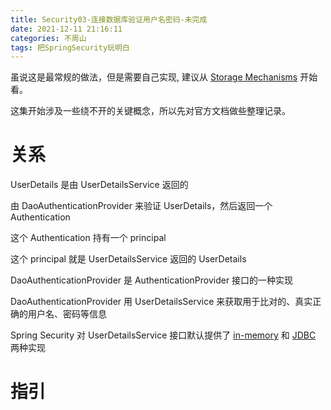 ```yaml
---
title: Security03-连接数据库验证用户名密码-未完成
date: 2021-12-11 21:16:11
categories: 不周山
tags: 把SpringSecurity玩明白
---
```


虽说这是最常规的做法，但是需要自己实现, 建议从 [Storage Mechanisms](https://docs.spring.io/spring-security/reference/servlet/authentication/passwords/storage.html) 开始看。
<!--more-->

这集开始涉及一些绕不开的关键概念，所以先对官方文档做些整理记录。

# 关系
UserDetails 是由 UserDetailsService 返回的

由 DaoAuthenticationProvider 来验证 UserDetails，然后返回一个 Authentication

这个 Authentication 持有一个 principal

这个 principal 就是 UserDetailsService 返回的 UserDetails

DaoAuthenticationProvider 是 AuthenticationProvider 接口的一种实现

DaoAuthenticationProvider 用 UserDetailsService 来获取用于比对的、真实正确的用户名、密码等信息

Spring Security 对 UserDetailsService 接口默认提供了 [in-memory](https://docs.spring.io/spring-security/reference/servlet/authentication/passwords/in-memory.html#servlet-authentication-inmemory) 和 [JDBC](https://docs.spring.io/spring-security/reference/servlet/authentication/passwords/jdbc.html#servlet-authentication-jdbc) 两种实现

# 指引


